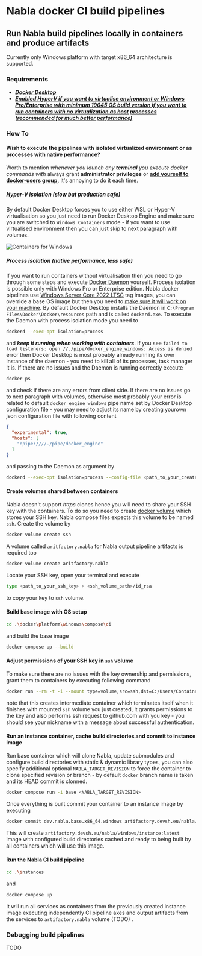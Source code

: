 # Nabla docker CI build pipelines

## Run Nabla build pipelines locally in containers and produce artifacts

Currently only Windows platform with target x86_64 architecture is supported.

### Requirements

- [***Docker Desktop***](https://www.docker.com/products/docker-desktop/)
- [***Enabled HyperV if you want to virtualise environment or Windows Pro/Enterprise with minimum 19045 OS build version if you want to run containers with no virtualization as host processes (recommended for much better performance)***](https://docs.docker.com/desktop/install/windows-install/#system-requirements)

### How To

#### Wish to execute the pipelines with isolated virtualized environment or as processes with native performance?

Worth to mention *whenever you launch any **terminal** you execute docker commands with* always grant **administrator privileges** or **[add yourself to docker-users group](https://stackoverflow.com/a/67831886),** it's annoying to do it each time.

##### Hyper-V isolation (slow but production safe)

By default Docker Desktop forces you to use either WSL or Hyper-V virtualisation so you just need to run Docker Desktop Engine and make sure you are switched to `Windows Containers` mode - if you want to use virtualised environment then you can just skip to next paragraph with volumes.

![Containers for Windows](https://user-images.githubusercontent.com/65064509/152947300-affca592-35a7-4e4c-a7fc-2055ce1ba528.png)

##### Process isolation (native performance, less safe)

If you want to run containers without virtualisation then you need to go through some steps and execute [Docker Daemon](https://docs.docker.com/config/daemon/) yourself. Process isolation is possible only with Windows Pro or Enterprise edition. Nabla docker pipelines use [Windows Server Core 2022 LTSC](https://hub.docker.com/_/microsoft-windows-servercore) tag images, you can override a base OS image but then you need to [make sure it will work on your machine](https://learn.microsoft.com/en-us/virtualization/windowscontainers/deploy-containers/version-compatibility?tabs=windows-server-2022%2Cwindows-11). By default Docker Desktop installs the Daemon in `C:\Program Files\Docker\Docker\resources` path and is called `dockerd.exe`. To execute the Daemon with process isolation mode you need to 

```bash
dockerd --exec-opt isolation=process
```

and ***keep it running when working with containers***. If you see `failed to load listeners: open //./pipe/docker_engine_windows: Access is denied` error then Docker Desktop is most probably already running its own instance of the daemon - you need to kill all of its processes, task manager it is. If there are no issues and the Daemon is running correctly execute

```bash
docker ps
```

and check if there are any errors from client side. If there are no issues go to next paragraph with volumes, otherwise most probably your error is related to default `docker_engine_windows` pipe name set by Docker Desktop configuration file - you may need to adjust its name by creating yourown json configuration file with following content

```json
{
  "experimental": true,
  "hosts": [
    "npipe:////./pipe/docker_engine"
  ]
}
```

and passing to the Daemon as argument by

```bash
dockerd --exec-opt isolation=process --config-file <path_to_your_created_json_config>
```

#### Create volumes shared between containers

Nabla doesn't support *https* clones hence you will need to share your SSH key with the containers. To do so you need to create [docker volume](https://docs.docker.com/storage/volumes/) which stores your SSH key. Nabla compose files expects this volume to be named `ssh`. Create the volume by

```bash
docker volume create ssh
```

A volume called `aritfactory.nabla` for Nabla output pipeline artifacts is required too

```bash
docker volume create aritfactory.nabla
```

Locate your SSH key, open your terminal and execute

```bash
type <path_to_your_ssh_key> > <ssh_volume_path>/id_rsa
```

to copy your key to `ssh` volume.

#### Build base image with OS setup

```bash
cd .\docker\platform\windows\compose\ci
```

and build the base image

```bash
docker compose up --build
```

#### Adjust permissions of your SSH key in `ssh` volume

To make sure there are no issues with the key ownership and permissions, grant them to containers by executing following command

```bash
docker run --rm -t -i --mount type=volume,src=ssh,dst=C:/Users/ContainerAdministrator/.ssh --mount type=volume,src=nabla,dst=C:/Users/ContainerAdministrator/Nabla artifactory.devsh.eu/nabla/windows/base icacls.exe C:/Users/ContainerAdministrator/.ssh/id_rsa /reset; icacls.exe C:/Users/ContainerAdministrator/.ssh/id_rsa /GRANT:R 'ContainerAdministrator:(R)'; icacls.exe C:/Users/ContainerAdministrator/.ssh/id_rsa /inheritance:r; ssh -T git@github.com
```

note that this creates intermediate container which terminates itself when it finishes with mounted `ssh` volume you just created, it grants permissions to the key and also performs ssh request to github.com with you key - you should see your nickname with a message about successful authentication.

#### Run an instance container, cache build directories and commit to instance image

Run base container which will clone Nabla, update submodules and configure build directories with static & dynamic library types, you can also specify additional optional `NABLA_TARGET_REVISION` to force the container to clone specified revision or branch - by default `docker` branch name is taken and its HEAD commit is clonned.

```bash
docker compose run -i base <NABLA_TARGET_REVISION>
```

Once everything is built commit your container to an instance image by executing

```bash
docker commit dev.nabla.base.x86_64.windows artifactory.devsh.eu/nabla/windows/instance:latest
```

This will create `artifactory.devsh.eu/nabla/windows/instance:latest` image with configured build directories cached and ready to being built by all containers which will use this image.

#### Run the Nabla CI build pipeline

```bash
cd .\instances
```

and

```bash
docker compose up
```

It will run all services as containers from the previously created instance image executing independently CI pipeline axes and output artifacts from the services to `artifactory.nabla` volume (TODO) .

### Debugging build pipelines

TODO